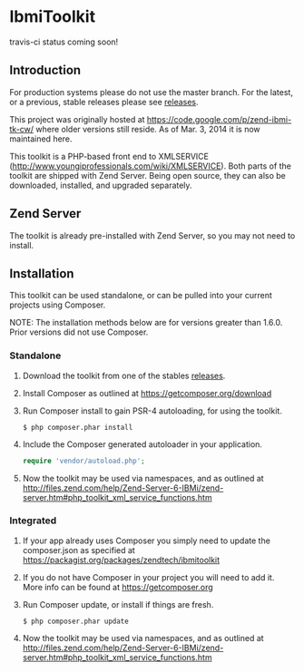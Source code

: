IbmiToolkit
==========

travis-ci status coming soon!

Introduction
------------

For production systems please do not use the master branch.  For the latest, or 
a previous, stable releases please see [releases](https://github.com/zendtech/IbmiToolkit/releases).

This project was originally hosted at https://code.google.com/p/zend-ibmi-tk-cw/ 
where older versions still reside. As of Mar. 3, 2014 it is now maintained here.

This toolkit is a PHP-based front end to XMLSERVICE (http://www.youngiprofessionals.com/wiki/XMLSERVICE). 
Both parts of the toolkit are shipped with Zend Server. Being open source, they 
can also be downloaded, installed, and upgraded separately.

Zend Server
-----------

The toolkit is already pre-installed with Zend Server, so you may not need to install.

Installation
------------

This toolkit can be used standalone, or can be pulled into your current projects 
using Composer.

NOTE: The installation methods below are for versions greater than 1.6.0. Prior 
versions did not use Composer.

### Standalone

1. Download the toolkit from one of the stables [releases](https://github.com/zendtech/IbmiToolkit/releases).

2. Install Composer as outlined at https://getcomposer.org/download
    
3. Run Composer install to gain PSR-4 autoloading, for using the toolkit.
    
    ```console
    $ php composer.phar install
    ```

4. Include the Composer generated autoloader in your application.
    
    ```php
    require 'vendor/autoload.php';
    ```

5. Now the toolkit may be used via namespaces, and as outlined at http://files.zend.com/help/Zend-Server-6-IBMi/zend-server.htm#php_toolkit_xml_service_functions.htm

### Integrated

1. If your app already uses Composer you simply need to update the composer.json as specified at https://packagist.org/packages/zendtech/ibmitoolkit
    
2. If you do not have Composer in your project you will need to add it. More info can be found at https://getcomposer.org
    
3. Run Composer update, or install if things are fresh.
    
    ```console
    $ php composer.phar update
    ```

4. Now the toolkit may be used via namespaces, and as outlined at http://files.zend.com/help/Zend-Server-6-IBMi/zend-server.htm#php_toolkit_xml_service_functions.htm

